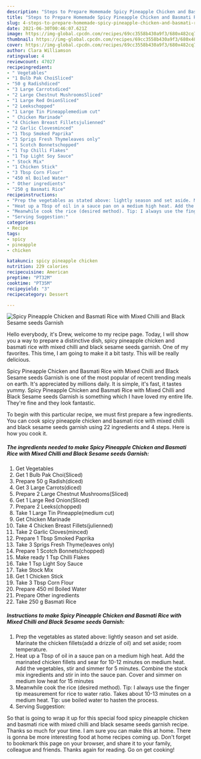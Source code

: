 ```yaml
---
description: "Steps to Prepare Homemade Spicy Pineapple Chicken and Basmati Rice with Mixed Chilli and Black Sesame seeds Garnish"
title: "Steps to Prepare Homemade Spicy Pineapple Chicken and Basmati Rice with Mixed Chilli and Black Sesame seeds Garnish"
slug: 4-steps-to-prepare-homemade-spicy-pineapple-chicken-and-basmati-rice-with-mixed-chilli-and-black-sesame-seeds-garnish
date: 2021-06-30T00:46:07.621Z
image: https://img-global.cpcdn.com/recipes/69cc3558b430a9f3/680x482cq70/spicy-pineapple-chicken-and-basmati-rice-with-mixed-chilli-and-black-sesame-seeds-garnish-recipe-main-photo.jpg
thumbnail: https://img-global.cpcdn.com/recipes/69cc3558b430a9f3/680x482cq70/spicy-pineapple-chicken-and-basmati-rice-with-mixed-chilli-and-black-sesame-seeds-garnish-recipe-main-photo.jpg
cover: https://img-global.cpcdn.com/recipes/69cc3558b430a9f3/680x482cq70/spicy-pineapple-chicken-and-basmati-rice-with-mixed-chilli-and-black-sesame-seeds-garnish-recipe-main-photo.jpg
author: Clara Williamson
ratingvalue: 4
reviewcount: 47027
recipeingredient:
- " Vegetables"
- "1 Bulb Pak ChoiSliced"
- "50 g Radishdiced"
- "3 Large Carrotsdiced"
- "2 Large Chestnut MushroomsSliced"
- "1 Large Red OnionSliced"
- "2 Leekschopped"
- "1 Large Tin Pineapplemedium cut"
- " Chicken Marinade"
- "4 Chicken Breast Filletsjulienned"
- "2 Garlic Clovesminced"
- "1 Tbsp Smoked Paprika"
- "3 Sprigs Fresh Thymeleaves only"
- "1 Scotch Bonnetschopped"
- "1 Tsp Chilli Flakes"
- "1 Tsp Light Soy Sauce"
- " Stock Mix"
- "1 Chicken Stick"
- "3 Tbsp Corn Flour"
- "450 ml Boiled Water"
- " Other ingredients"
- "250 g Basmati Rice"
recipeinstructions:
- "Prep the vegetables as stated above: lightly season and set aside. Marinate the chicken fillets(add a drizzle of oil) and set aside; room temperature."
- "Heat up a Tbsp of oil in a sauce pan on a medium high heat. Add the marinated chicken fillets and sear for 10-12 minutes on medium heat. Add the vegetables, stir and simmer for 5 minutes. Combine the stock mix ingredients and stir in into the sauce pan. Cover and simmer on medium low heat for 15 minutes"
- "Meanwhile cook the rice (desired method). Tip: I always use the finger tip measurement for rice to water ratio. Takes about 10-13 minutes on a medium heat. Tip: use boiled water to hasten the process."
- "Serving Suggestion:"
categories:
- Recipe
tags:
- spicy
- pineapple
- chicken

katakunci: spicy pineapple chicken 
nutrition: 229 calories
recipecuisine: American
preptime: "PT32M"
cooktime: "PT35M"
recipeyield: "3"
recipecategory: Dessert

---
```



![Spicy Pineapple Chicken and Basmati Rice with Mixed Chilli and Black Sesame seeds Garnish](https://img-global.cpcdn.com/recipes/69cc3558b430a9f3/680x482cq70/spicy-pineapple-chicken-and-basmati-rice-with-mixed-chilli-and-black-sesame-seeds-garnish-recipe-main-photo.jpg)

Hello everybody, it's Drew, welcome to my recipe page. Today, I will show you a way to prepare a distinctive dish, spicy pineapple chicken and basmati rice with mixed chilli and black sesame seeds garnish. One of my favorites. This time, I am going to make it a bit tasty. This will be really delicious.

Spicy Pineapple Chicken and Basmati Rice with Mixed Chilli and Black Sesame seeds Garnish is one of the most popular of recent trending meals on earth. It's appreciated by millions daily. It is simple, it's fast, it tastes yummy. Spicy Pineapple Chicken and Basmati Rice with Mixed Chilli and Black Sesame seeds Garnish is something which I have loved my entire life. They're fine and they look fantastic.




To begin with this particular recipe, we must first prepare a few ingredients. You can cook spicy pineapple chicken and basmati rice with mixed chilli and black sesame seeds garnish using 22 ingredients and 4 steps. Here is how you cook it.

<!--inarticleads1-->

##### The ingredients needed to make Spicy Pineapple Chicken and Basmati Rice with Mixed Chilli and Black Sesame seeds Garnish:

1. Get  Vegetables
1. Get 1 Bulb Pak Choi(Sliced)
1. Prepare 50 g Radish(diced)
1. Get 3 Large Carrots(diced)
1. Prepare 2 Large Chestnut Mushrooms(Sliced)
1. Get 1 Large Red Onion(Sliced)
1. Prepare 2 Leeks(chopped)
1. Take 1 Large Tin Pineapple(medium cut)
1. Get  Chicken Marinade
1. Take 4 Chicken Breast Fillets(julienned)
1. Take 2 Garlic Cloves(minced)
1. Prepare 1 Tbsp Smoked Paprika
1. Take 3 Sprigs Fresh Thyme(leaves only)
1. Prepare 1 Scotch Bonnets(chopped)
1. Make ready 1 Tsp Chilli Flakes
1. Take 1 Tsp Light Soy Sauce
1. Take  Stock Mix
1. Get 1 Chicken Stick
1. Take 3 Tbsp Corn Flour
1. Prepare 450 ml Boiled Water
1. Prepare  Other ingredients
1. Take 250 g Basmati Rice




<!--inarticleads2-->

##### Instructions to make Spicy Pineapple Chicken and Basmati Rice with Mixed Chilli and Black Sesame seeds Garnish:

1. Prep the vegetables as stated above: lightly season and set aside. Marinate the chicken fillets(add a drizzle of oil) and set aside; room temperature.
1. Heat up a Tbsp of oil in a sauce pan on a medium high heat. Add the marinated chicken fillets and sear for 10-12 minutes on medium heat. Add the vegetables, stir and simmer for 5 minutes. Combine the stock mix ingredients and stir in into the sauce pan. Cover and simmer on medium low heat for 15 minutes
1. Meanwhile cook the rice (desired method). Tip: I always use the finger tip measurement for rice to water ratio. Takes about 10-13 minutes on a medium heat. Tip: use boiled water to hasten the process.
1. Serving Suggestion:




So that is going to wrap it up for this special food spicy pineapple chicken and basmati rice with mixed chilli and black sesame seeds garnish recipe. Thanks so much for your time. I am sure you can make this at home. There is gonna be more interesting food at home recipes coming up. Don't forget to bookmark this page on your browser, and share it to your family, colleague and friends. Thanks again for reading. Go on get cooking!
